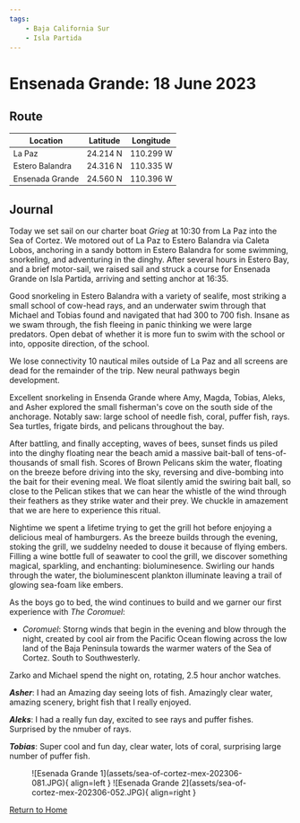 ```yaml
---
tags:
    - Baja California Sur
    - Isla Partida
---
```


# Ensenada Grande: 18 June 2023

## Route

| Location | Latitude | Longitude |
|--|--|--|
| La Paz | 24.214 N | 110.299 W |
| Estero Balandra | 24.316 N | 110.335 W |
| Ensenada Grande | 24.560 N | 110.396 W |

## Journal

Today we set sail on our charter boat _Grieg_ at 10:30 from La Paz into the Sea of Cortez. We motored out of La Paz to Estero Balandra via Caleta Lobos, anchoring in a sandy bottom in Estero Balandra for some swimming, snorkeling, and adventuring in the dinghy. After several hours in Estero Bay, and a brief motor-sail, we raised sail and struck a course for Ensenada Grande on Isla Partida, arriving and setting anchor at 16:35.    

Good snorkeling in Estero Balandra with a variety of sealife, most striking a small school of cow-head rays, and an underwater swim through that Michael and Tobias found and navigated that had 300 to 700 fish. Insane as we swam through, the fish fleeing in panic thinking we were large predators. Open debat of whether it is more fun to swim with the school or into, opposite direction, of the school.

We lose connectivity 10 nautical miles outside of La Paz and all screens are dead for the remainder of the trip. New neural pathways begin development.

Excellent snorkeling in Ensenda Grande where Amy, Magda, Tobias, Aleks, and Asher explored the small fisherman's cove on the south side of the anchorage. Notably saw: large school of needle fish, coral, puffer fish, rays. Sea turtles, frigate birds, and pelicans throughout the bay.

After battling, and finally accepting, waves of bees, sunset finds us piled into the dinghy floating near the beach amid a massive bait-ball of tens-of-thousands of small fish. Scores of Brown Pelicans skim the water, floating on the breeze before driving into the sky, reversing and dive-bombing into the bait for their evening meal. We float silently amid the swiring bait ball, so close to the Pelican stikes that we can hear the whistle of the wind through their feathers as they strike water and their prey. We chuckle in amazement that we are here to experience this ritual.

Nightime we spent a lifetime trying to get the grill hot before enjoying a delicious meal of hamburgers. As the breeze builds through the evening, stoking the grill, we suddelny needed to douse it because of flying embers. Filling a wine bottle full of seawater to cool the grill, we discover something magical, sparkling, and enchanting: bioluminesence. Swirling our hands through the water, the bioluminescent plankton illuminate leaving a trail of glowing sea-foam like embers.

As the boys go to bed, the wind continues to build and we garner our first experience with _The Coromuel_:

- _Coromuel_: Storng winds that begin in the evening and blow through the night, created by cool air from the Pacific Ocean flowing across the low land of the Baja Peninsula towards the warmer waters of the Sea of Cortez. South to Southwesterly.

 Zarko and Michael spend the night on, rotating, 2.5 hour anchor watches.

**_Asher_**: I had an Amazing day seeing lots of fish. Amazingly clear water, amazing scenery, bright fish that I really enjoyed.

**_Aleks_**: I had a really fun day, excited to see rays and puffer fishes. Surprised by the nmuber of rays.

**_Tobias_**: Super cool and fun day, clear water, lots of coral, surprising large number of puffer fish.

<figure markdown>
  ![Esenada Grande 1](assets/sea-of-cortez-mex-202306-081.JPG){ align=left }
  ![Esenada Grande 2](assets/sea-of-cortez-mex-202306-052.JPG){ align=right }
</figure>

<!--- Below is navigation to home --->
 [Return to Home](index.md)
